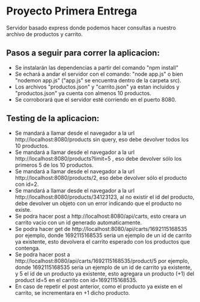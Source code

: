 # Proyecto Primera Entrega
Servidor basado express donde podemos hacer consultas a nuestro archivo de productos y carrito.

## Pasos a seguir para correr la aplicacion:
- Se instalarán las dependencias a partir del comando "npm install"
- Se echará a andar el servidor con el comando: "node app.js" o bien "nodemon app.js" ("app.js" se encuentra dentro de la carpeta src).
- Los archivos "productos.json" y "carrito.json" ya estan incluidos y "productos.json" ya cuenta con almenos 10 productos.
- Se corroborará que el servidor esté corriendo en el puerto 8080.

## Testing de la aplicacion:
- Se mandará a llamar desde el navegador a la url http://localhost:8080/products sin query, eso debe devolver todos los 10 productos.
- Se mandará a llamar desde el navegador a la url http://localhost:8080/products?limit=5 , eso debe devolver sólo los primeros 5 de los 10 productos.
- Se mandará a llamar desde el navegador a la url http://localhost:8080/products/2, eso debe devolver sólo el producto con id=2.
- Se mandará a llamar desde el navegador a la url http://localhost:8080/products/34123123, al no existir el id del producto, debe devolver un objeto con un error indicando que el producto no existe.
- Se podra hacer post a http://localhost:8080/api/carts, esto creara un carrito vacio con un id generado automaticamente.
- Se podra hacer get de http://localhost:8080/api/carts/1692115168535 por ejemplo, donde 1692115168535 seria un ejemplo de un id de carrito ya existente, esto devolvera el carrito esperado con los productos que contenga.
- Se podra hacer post a http://localhost:8080/api/carts/1692115168535/product/5 por ejemplo, donde 1692115168535 seria un ejemplo de un id de carrito ya existente, y 5 el id de un producto ya existente, esto agregara un producto (+1) del product id=5 en el carrito con id=1692115168535.
- En caso de repetir el post anterior, como el producto ya existe en el carrito, se incrementara en +1 dicho producto.
